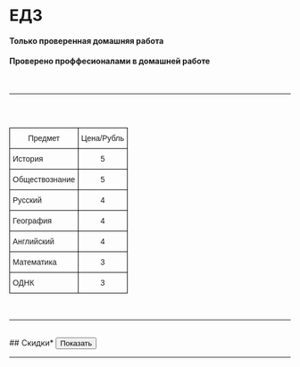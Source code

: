 # ЕДЗ
#### Только проверенная домашняя работа
#### Проверено проффесионалами в домашней работе

<style type="text/css">
.tg  {border-collapse:collapse;border-spacing:0;}
.tg td{border-color:black;border-style:solid;border-width:1px;font-family:Arial, sans-serif;font-size:14px;
  overflow:hidden;padding:10px 5px;word-break:normal;}
.tg th{border-color:black;border-style:solid;border-width:1px;font-family:Arial, sans-serif;font-size:14px;
  font-weight:normal;overflow:hidden;padding:10px 5px;word-break:normal;}
.tg .tg-baqh{text-align:center;vertical-align:top}
.tg .tg-0lax{text-align:left;vertical-align:top}
 #typing-text {
     color: #246904;
     border: solid 1px transparent;
     font-weight: bold;
     text-align: left;
     font-family: Arial, Helvetica, sans-serif;
     overflow: auto;
     background-color: transparent;
     font-size: 15px;
     padding: 5px;
     height: 30px;
     width: 300px;
     outline: none;
     resize: none;
     box-sizing: border-box;
}
  .Marquee-box {
     position: relative;
     display: inline-block;
     width: 300px;
     height: 80px;
  }
  .MyMarquee {
     text-align: center;
     font-weight: bold;
     width: 300px;
     height: 100%;
     font-size: 25px;
     border: 1px solid transparent;
     color: #0e6b00;
     font-family: Arial, Helvetica, sans-serif;
     vertical-align: middle;
     -webkit-box-sizing: border-box;
        -moz-box-sizing: border-box;
             box-sizing: border-box;
     background-color: transparent;

     text-shadow: 2px 2px 2px #A3A3A3;
  }
  .MyMarquee div {
     display: inline-block;
     vertical-align: middle;
  }
  .MyMarquee a, .MyMarquee img {
     display: inline-block;
     text-decoration: underline;
     color: #0e6b00;
     vertical-align: middle;
  }
 #show_hide_content {
    margin-top: 10px;
    width: 300px;
    height: 300px;
    border: solid 0px transparent;
    padding: 5px;
    background-color: #FFFFFF;
    overflow: auto;
 }


</style>
<br>

___

<textarea id="typing-text" readonly></textarea>
<br>

<table class="tg">
<thead>
  <tr>
    <th class="tg-baqh">Предмет</th>
    <th class="tg-baqh">Цена/Рубль</th>
  </tr>
</thead>
<tbody>
  <tr>
    <td class="tg-0lax">История</td>
    <td class="tg-baqh">5</td>
  </tr>
  <tr>
    <td class="tg-0lax">Обществознание</td>
    <td class="tg-baqh">5</td>
  </tr>
  <tr>
    <td class="tg-0lax">Русский</td>
    <td class="tg-baqh">4</td>
  </tr>
  <tr>
    <td class="tg-0lax">География</td>
    <td class="tg-baqh">4</td>
  </tr>
  <tr>
    <td class="tg-0lax">Английский</td>
    <td class="tg-baqh">4</td>
  </tr>
  <tr>
    <td class="tg-0lax">Математика</td>
    <td class="tg-baqh">3</td>
  </tr>
  <tr>
    <td class="tg-0lax">ОДНК</td>
    <td class="tg-baqh">3</td>
  </tr>
</tbody>
</table>
<script>
(function () {
   var CharacterPos = 0;
   var MsgBuffer = "";
   var TypeDelay = 100; 
   var NxtMsgDelay = 1000;
   var MsgIndex = 0;
   var delay;
   var MsgArray = ["Мы работаем для:","202 кабинета!","Наша команда состоит из:","Григория","И","Руслана"];

   function StartTyping() {
      var id = document.getElementById("typing-text");
      if (CharacterPos != MsgArray[MsgIndex].length) {
         MsgBuffer  = MsgBuffer + MsgArray[MsgIndex].charAt(CharacterPos);
         id.value = MsgBuffer+"_";
         delay = TypeDelay;
         id.scrollTop = id.scrollHeight; 
      } else {
         delay = NxtMsgDelay;
         MsgBuffer   = "";
         CharacterPos = -1;
         if (MsgIndex!=MsgArray.length-1){
           MsgIndex++;
         }else {
           MsgIndex = 0;
         }
       }
       CharacterPos++;
       setTimeout(StartTyping,delay);
   }
StartTyping();
})();
</script>
<br>

___

<br>
## Скидки*
<input type="button" id="show_hide_button" value="Показать" onclick="ShowHide();">

<div id="show_hide_content" style="display: none;">
### Если вы впервые у нас, скидка - 10%
 <div class="Marquee-box">
   <marquee class="MyMarquee" id="my_marquee" direction="left" behavior="1" scrollamount="3" onmouseover="this.stop()" onmouseout="this.start()">
     <div>Приведи друга, и получи скидку 15%</div>
   </marquee>
 </div>


###### *Скидки действуют на одну транзакцию
</div>
<script>
  var message="Запрещаю Сохранять что-либо!!!";
  function clickIE4(){
     if (event.button==2){
           alert(message);
           return false;
        }
  }

   function clickNS4(e){
     if (document.layers||document.getElementById&&!document.all){
         if (e.which==2||e.which==3){
           alert(message);
           return false;
          }
      }
    }

   if (document.layers){
       document.captureEvents(Event.MOUSEDOWN);
       document.onmousedown=clickNS4;
   } else if (document.all&&!document.getElementById){
       document.onmousedown=clickIE4;
   }

   document.oncontextmenu=new Function("alert(message);return false")
 </script> 

___

<div class="copyright" align="center">
  <script>
    document.write('&copy;' );
    document.write(' 2021 - ');
    document.write(new Date().getFullYear());
    document.write(' edz - All Rights Reserved.');
    document.write('<br/>Last Updated : ');
    document.write(document.lastModified);
  </script>
<script>
 function ShowHide(){
    var buttonName = document.getElementById('show_hide_button');
    var shContent = document.getElementById("show_hide_content");
   if(buttonName.value == 'Показать'){
       buttonName.value = 'Скрыть';
       shContent.style.display = 'block';
     }else{
       buttonName.value = 'Показать';
       shContent.style.display = 'none';
   }
 }

</script>
</div>
